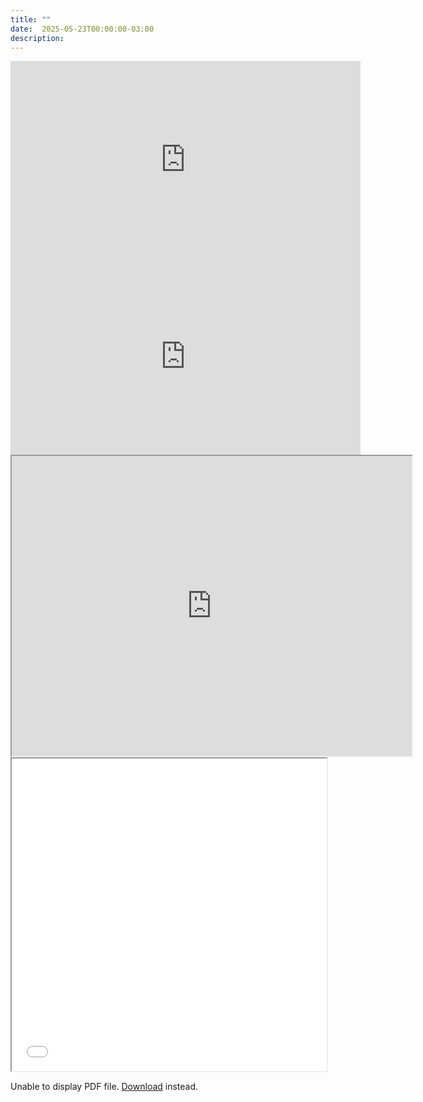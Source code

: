 ```yaml
---
title: ""
date:  2025-05-23T00:00:00-03:00
description:
---
```


<iframe width="560" height="315" src="https://www.youtube.com/embed/i3s1YGohZOs?si=9tt9Uhxo76xkaWEi&amp;start=985" title="YouTube video player" frameborder="0" allow="accelerometer; autoplay; clipboard-write; encrypted-media; gyroscope; picture-in-picture; web-share" referrerpolicy="strict-origin-when-cross-origin" allowfullscreen></iframe>

<iframe width="560" height="315" src="https://drive.google.com/file/d/15JyA8anuLhdNhvOqD69VRV7wnGBJ6Jvj/preview" title="YouTube video player" frameborder="0" allow="accelerometer; autoplay; clipboard-write; encrypted-media; gyroscope; picture-in-picture; web-share" referrerpolicy="strict-origin-when-cross-origin" allowfullscreen></iframe>



<iframe src="https://drive.google.com/file/d/15JyA8anuLhdNhvOqD69VRV7wnGBJ6Jvj/preview" width="640" height="480" allow="autoplay"></iframe>

<iframe style="width:100%;aspect-ratio: 4/3;" src="/kidical-mass/img/TSC_22_May_2025_More_Kids_on_Bikes.pdf" width="800" height="500"></iframe>

<object data="/kidical-mass/img/TSC_22_May_2025_More_Kids_on_Bikes.pdf" type="application/pdf" width="100%" height="500px">
  <p>Unable to display PDF file. <a href="/kidical-mass/img/TSC_22_May_2025_More_Kids_on_Bikes.pdf">Download</a> instead.</p>
</object>
